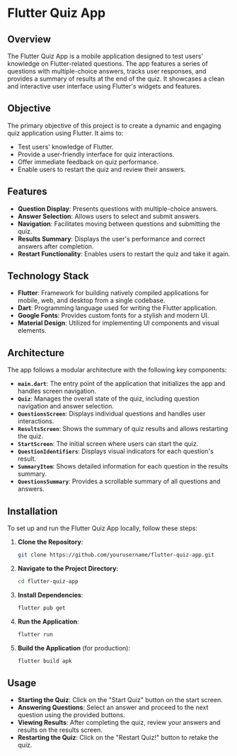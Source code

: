 # Flutter Quiz App

## Overview

The Flutter Quiz App is a mobile application designed to test users' knowledge on Flutter-related questions. The app features a series of questions with multiple-choice answers, tracks user responses, and provides a summary of results at the end of the quiz. It showcases a clean and interactive user interface using Flutter's widgets and features.

## Objective

The primary objective of this project is to create a dynamic and engaging quiz application using Flutter. It aims to:

- Test users' knowledge of Flutter.
- Provide a user-friendly interface for quiz interactions.
- Offer immediate feedback on quiz performance.
- Enable users to restart the quiz and review their answers.

## Features

- **Question Display**: Presents questions with multiple-choice answers.
- **Answer Selection**: Allows users to select and submit answers.
- **Navigation**: Facilitates moving between questions and submitting the quiz.
- **Results Summary**: Displays the user's performance and correct answers after completion.
- **Restart Functionality**: Enables users to restart the quiz and take it again.

## Technology Stack

- **Flutter**: Framework for building natively compiled applications for mobile, web, and desktop from a single codebase.
- **Dart**: Programming language used for writing the Flutter application.
- **Google Fonts**: Provides custom fonts for a stylish and modern UI.
- **Material Design**: Utilized for implementing UI components and visual elements.

## Architecture

The app follows a modular architecture with the following key components:

- **`main.dart`**: The entry point of the application that initializes the app and handles screen navigation.
- **`Quiz`**: Manages the overall state of the quiz, including question navigation and answer selection.
- **`QuestionsScreen`**: Displays individual questions and handles user interactions.
- **`ResultsScreen`**: Shows the summary of quiz results and allows restarting the quiz.
- **`StartScreen`**: The initial screen where users can start the quiz.
- **`QuestionIdentifiers`**: Displays visual indicators for each question's result.
- **`SummaryItem`**: Shows detailed information for each question in the results summary.
- **`QuestionsSummary`**: Provides a scrollable summary of all questions and answers.

## Installation

To set up and run the Flutter Quiz App locally, follow these steps:

1. **Clone the Repository**:
    ```bash
    git clone https://github.com/yourusername/flutter-quiz-app.git
    ```

2. **Navigate to the Project Directory**:
    ```bash
    cd flutter-quiz-app
    ```

3. **Install Dependencies**:
    ```bash
    flutter pub get
    ```

4. **Run the Application**:
    ```bash
    flutter run
    ```

5. **Build the Application** (for production):
    ```bash
    flutter build apk
    ```

## Usage

- **Starting the Quiz**: Click on the "Start Quiz" button on the start screen.
- **Answering Questions**: Select an answer and proceed to the next question using the provided buttons.
- **Viewing Results**: After completing the quiz, review your answers and results on the results screen.
- **Restarting the Quiz**: Click on the "Restart Quiz!" button to retake the quiz.
